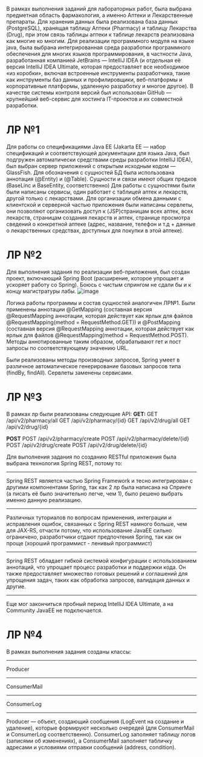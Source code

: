 В рамках выполнения заданий для лабораторных работ, была выбрана предметная область фармакология, а именно Аптеки и Лекарственные препараты.
Для хранения данных была реализована база данных (PostgreSQL), хранящая таблицу Аптеки (Pharmacy) и таблицу Лекарства (Drug), при этом связь таблицы аптеки к таблице лекарств реализована как многие ко многим.
Для реализации программного модуля на языке java, была выбрана интегрированная среда разработки программного обеспечения для многих языков программирования, в частности Java, разработанная компанией JetBrains — IntelliJ IDEA (и отдельная её версия IntelliJ IDEA Ultimate, которая предоставляет все необходимое «из коробки», включая встроенные инструменты разработчика, такие как инструменты баз данных и профилировщики, веб-платформы и корпоративные платформы, удаленную разработку и многое другое).
В качестве системы контроля версий был использован GitHub — крупнейший веб-сервис для хостинга IT-проектов и их совместной разработки.


# ЛР №1
Для работы со спецификациями Java EE (Jakarta EE — набор спецификаций и соответствующей документации для языка Java, был подгружен автоматически средствами среды разработки IntelliJ IDEA), был выбран сервер приложений с открытым исходным кодом — GlassFish.
Для обозначения с сущностей БД была использована аннотация (@Entity) и (@Table).
Сущности и связи имеют общих предков (BaseLinc и BaseEntity, соответственно)
Для работы с сущностями были были написаны сервисы, один работает с таблицей аптек и лекарств, другой только с лекарствами.
Для организации обмена данными с клиентской и серверной частью приложения были написаны сервлеты, они позволяют организовать доступ к (JSP)страницам всех аптек, всех лекарств, страницам создания лекарств и аптек, странице просмотра сведений о конкретной аптеке (адрес, название, телефон и т.д + данные о лекарственных средствах, доступных для покупки в этой аптеке).
# ЛР №2
Для выполнения задания по реализации веб-приложения, был создан проект, включающий Spring Boot (расширение, которое упрощает и ускоряет работу со Spring). Боюсь с чистым спрингом не сдали бы и к концу магистратуры лабы.
![image](https://github.com/Kusakina/README/assets/74459357/5699b2ff-0fd1-4342-847b-a55861fb4cee)

Логика работы программы и состав сущностей аналогичен ЛР№1.
Были применены аннотации @GetMapping (составная версия @RequestMapping аннотации, которая действует как ярлык для файлов @RequestMapping(method = RequestMethod.GET)) и 
@PostMapping (составная версия @RequestMapping аннотации, которая действует как ярлык для файлов @RequestMapping(method = RequestMethod.POST).
Методы аннотированные таким образом, обрабатывают гет и пост запросы по соответствующему значению URL.

Были реализованы методы производных запросов, Spring умеет в различное автоматическое генерирование базовых запросов типа (findBy, findAll).
Сервлеты заменены сервисами.

# ЛР №3

В рамках лр были реализованы следующие API:
__GET:__
GET /api/v2/pharmacy/all
GET /api/v2/pharmacy/{id}
GET /api/v2/drug/all
GET /api/v2/drug/{id}

__POST__
POST /api/v2/pharmacy/create
POST /api/v2/pharmacy/delete/{id}
POST /api/v2/drug/create
POST /api/v2/drug/delete/{id}

Для выполнения задания по созданию RESTful приложения была выбрана технология Spring REST, потому то:
 ***
 Spring REST является частью Spring Framework и тесно интегрирован с другими компонентами Spring, так как 2 лр была написана на Спринге (а писать её было значительно легче, чем 1), было решено выбрать именно данную реализацию.
  ***
  Различных туториалов по вопросам применения, интеграции и исправления ошибок, связанных с Spring REST намного больше, чем для JAX-RS, отчасти потому, что использование JavaEE сильно ограничено, разработчики отдают предпочтения Spring, так как он проще (хороший программист - ленивый программист)
  ***
Spring REST обладает гибкой системой конфигурации с использованием аннотаций, что упрощает процесс разработки и поддержки кода. Он также предоставляет множество готовых решений и соглашений для упрощения задач, таких как обработка запросов, валидация данных и другие.
 ***
Еще мог закончиться пробный период IntelliJ IDEA Ultimate, а на Community JavaEE не подключается.
# ЛР №4
 В рамках выполнения задания созданы классы:
***
 Producer
***
 ConsumerMail
 ***
 ConsumerLog
 ***
 Producer — объект, создающий сообщения (LogEvent на создание и удаление), которые формируют несколько очередей (для ConsumerMail и ConsumerLog соответственно).
 ConsumerLog заполняет таблицу логов (записями об изменениях), а ConsumerMail заполняет табличку адресами и условиями отправки сообщений (address, condition).
